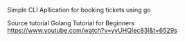 Simple CLI Apllication for booking tickets using go

Source tutorial Golang Tutorial for Beginners https://www.youtube.com/watch?v=yyUHQIec83I&t=6529s